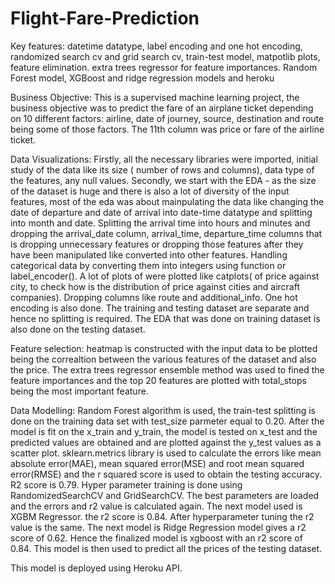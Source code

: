 # Flight-Fare-Prediction
Key features: datetime datatype, label encoding and one hot encoding, randomized search cv and grid search cv, train-test model, matpotlib plots, feature elimination. extra trees regressor for feature importances. Random Forest model, XGBoost and ridge regression models and heroku 

Business Objective: This is a supervised machine learning project, the business objective was to predict the fare of an airplane ticket depending on 10 different factors: airline, date of journey, source, destination and route being some of those factors. The 11th column was price or fare of the airline ticket. 

Data Visualizations: Firstly, all the necessary libraries were imported, initial study of the data like its size ( number of rows and columns), data type of the features, any null values. Secondly, we start with the EDA - as the size of the dataset is huge and there is also a lot of diversity of the input features, most of the eda was about mainpulating the data like changing the date of departure and date of arrival into date-time datatype and splitting into month and date. Splitting the arrival time into hours and minutes and dropping the arrival_date column, arrival_time, departure_time columns  that is dropping unnecessary features or dropping those features after they have been manipulated like converted into other features.  Handling categorical data by converting them into integers using function or label_encoder(). A lot of plots of were plotted like catplots( of price against city, to check how is the distribution of price against cities and aircraft companies).  Dropping columns like route and additional_info. One hot encoding is also done.  The training and testing dataset are separate and hence no splitting is required. The EDA that was done on training dataset is also done on the testing dataset.  

Feature selection: heatmap is constructed with the input data to be plotted being the correaltion between the various features of the dataset and also the price. The extra trees regressor ensemble method was used to fined the feature importances and the top 20 features are plotted with total_stops being the most important feature.  

Data Modelling: Random Forest algorithm is used, the train-test splitting is done on the training data set with test_size parmeter equal to 0.20. After the model is fit on the x_train and y_train, the model is tested on x_test and the predicted values are obtained and are plotted against the y_test values as a scatter plot. sklearn.metrics library is used to calculate the errors like mean absolute error(MAE), mean squared error(MSE) and root mean squared error(RMSE) and the r squared score is used to obtain the testing accuracy. R2 score is 0.79. Hyper parameter training is done using RandomizedSearchCV and GridSearchCV. The best parameters are loaded and the errors and r2 value is calculated again.  The next model used is XGBM Regressor. the r2 score is 0.84. After hyperparameter tuning the r2 value is the same. The next model is Ridge Regression model gives a r2 score of 0.62. Hence the finalized model is xgboost with an r2 score of 0.84. This model is then used to predict all the prices of the testing dataset. 

This model is deployed using Heroku API.
